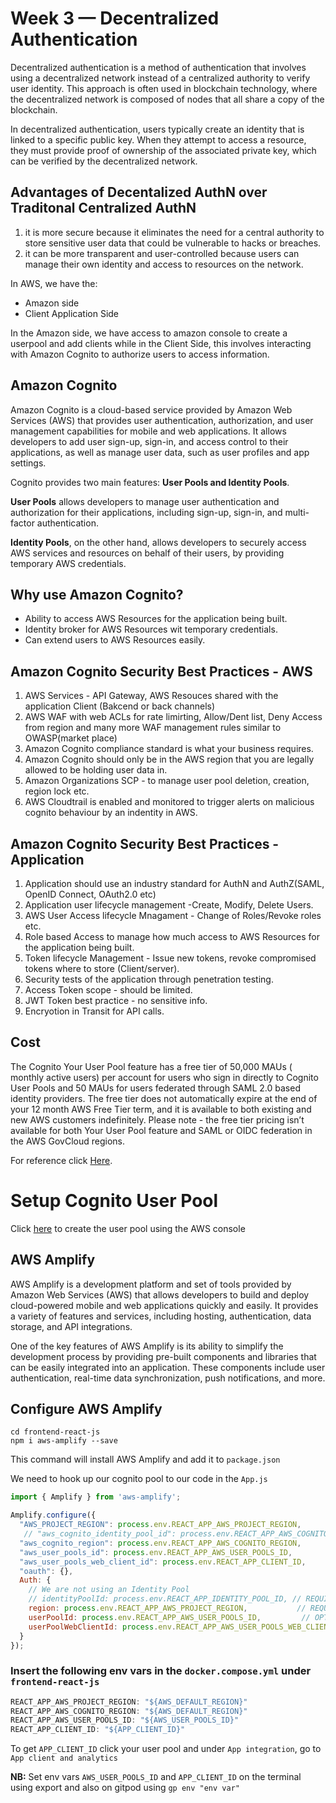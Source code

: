 # Week 3 — Decentralized Authentication
Decentralized authentication is a method of authentication that involves using a decentralized network instead of a centralized authority to verify user identity. This approach is often used in blockchain technology, where the decentralized network is composed of nodes that all share a copy of the blockchain.

In decentralized authentication, users typically create an identity that is linked to a specific public key. When they attempt to access a resource, they must provide proof of ownership of the associated private key, which can be verified by the decentralized network.

## Advantages of Decentalized AuthN over Traditonal Centralized AuthN
1. it is more secure because it eliminates the need for a central authority to store sensitive user data that could be vulnerable to hacks or breaches. 
2. it can be more transparent and user-controlled because users can manage their own identity and access to resources on the network.

In AWS, we have the:
- Amazon side
- Client Application Side

In the Amazon side, we have access to amazon console to create a userpool and add clients while in the Client Side, this involves interacting with Amazon Cognito
to authorize users to access information.

## Amazon Cognito
Amazon Cognito is a cloud-based service provided by Amazon Web Services (AWS) that provides user authentication, authorization, and user management capabilities for mobile and web applications. It allows developers to add user sign-up, sign-in, and access control to their applications, as well as manage user data, such as user profiles and app settings.

Cognito provides two main features: **User Pools and Identity Pools**.

**User Pools** allows developers to manage user authentication and authorization for their applications, including sign-up, sign-in, and multi-factor authentication.

**Identity Pools**, on the other hand, allows developers to securely access AWS services and resources on behalf of their users, by providing temporary AWS credentials.

## Why use Amazon Cognito?
- Ability to access AWS Resources for the application being built.
- Identity broker for AWS Resources wit temporary credentials.
- Can extend users to AWS Resources easily.

## Amazon Cognito Security Best Practices - AWS
1. AWS Services - API Gateway, AWS Resouces shared with the application Client (Bakcend or back channels)
2. AWS WAF with web ACLs for rate limirting, Allow/Dent list, Deny Access from region and many more WAF management rules similar to OWASP(market place)
3. Amazon Cognito compliance standard is what your business requires.
4. Amazon Cognito should only be in the AWS region that you are legally allowed to be holding user data in.
5. Amazon Organizations SCP - to manage user pool deletion, creation, region lock etc.
6. AWS Cloudtrail is enabled and monitored to trigger alerts on malicious cognito behaviour by an indentity in AWS.

## Amazon Cognito Security Best Practices - Application
1. Application should use an industry standard for AuthN and AuthZ(SAML, OpenID Connect, OAuth2.0 etc)
2. Application user lifecycle management -Create, Modify, Delete Users.
3. AWS User Access lifecycle Mnagament - Change of Roles/Revoke roles etc.
4. Role based Access to manage how much access to AWS Resources for the application being built.
5. Token lifecycle Management - Issue new tokens, revoke compromised tokens where to store (Client/server).
6. Security tests of the application through penetration testing.
7. Access Token scope - should be limited.
8. JWT Token best practice - no sensitive info.
9. Encryotion in Transit for API calls.


## Cost
The Cognito Your User Pool feature has a free tier of 50,000 MAUs ( monthly active users) per account for users who sign in directly to Cognito User Pools and 50 MAUs for users federated through SAML 2.0 based identity providers. The free tier does not automatically expire at the end of your 12 month AWS Free Tier term, and it is available to both existing and new AWS customers indefinitely. Please note - the free tier pricing isn’t available for both Your User Pool feature and SAML or OIDC federation in the AWS GovCloud regions.

For reference click [Here](https://aws.amazon.com/cognito/pricing/).

# Setup Cognito User Pool

Click [here](https://scribehow.com/shared/How_to_Create_a_User_Pool_in_AWS_Cognito__KfU7GrqHS2ex3SW-xNLcSw) to create the user pool using the AWS console

## AWS Amplify
AWS Amplify is a development platform and set of tools provided by Amazon Web Services (AWS) that allows developers to build and deploy cloud-powered mobile and web applications quickly and easily. It provides a variety of features and services, including hosting, authentication, data storage, and API integrations.

One of the key features of AWS Amplify is its ability to simplify the development process by providing pre-built components and libraries that can be easily integrated into an application. These components include user authentication, real-time data synchronization, push notifications, and more.

## Configure AWS Amplify
```
cd frontend-react-js
npm i aws-amplify --save
```
This command will install AWS Amplify and add it to `package.json`

We need to hook up our cognito pool to our code in the `App.js`

```js
import { Amplify } from 'aws-amplify';

Amplify.configure({
  "AWS_PROJECT_REGION": process.env.REACT_APP_AWS_PROJECT_REGION,
   // "aws_cognito_identity_pool_id": process.env.REACT_APP_AWS_COGNITO_IDENTITY_POOL_ID,
  "aws_cognito_region": process.env.REACT_APP_AWS_COGNITO_REGION,
  "aws_user_pools_id": process.env.REACT_APP_AWS_USER_POOLS_ID,
  "aws_user_pools_web_client_id": process.env.REACT_APP_CLIENT_ID,
  "oauth": {},
  Auth: {
    // We are not using an Identity Pool
    // identityPoolId: process.env.REACT_APP_IDENTITY_POOL_ID, // REQUIRED - Amazon Cognito Identity Pool ID
    region: process.env.REACT_APP_AWS_PROJECT_REGION,           // REQUIRED - Amazon Cognito Region
    userPoolId: process.env.REACT_APP_AWS_USER_POOLS_ID,         // OPTIONAL - Amazon Cognito User Pool ID
    userPoolWebClientId: process.env.REACT_APP_AWS_USER_POOLS_WEB_CLIENT_ID,   // OPTIONAL - Amazon Cognito Web Client ID (26-char alphanumeric string)
  }
});
```
### Insert the following env vars in the `docker.compose.yml` under `frontend-react-js`
```js
REACT_APP_AWS_PROJECT_REGION: "${AWS_DEFAULT_REGION}"
REACT_APP_AWS_COGNITO_REGION: "${AWS_DEFAULT_REGION}"
REACT_APP_AWS_USER_POOLS_ID: "${AWS_USER_POOLS_ID}"
REACT_APP_CLIENT_ID: "${APP_CLIENT_ID}"
```
To get `APP_CLIENT_ID` click your user pool and  under `App integration`, go to `App client and analytics`

**NB:** Set env vars `AWS_USER_POOLS_ID` and `APP_CLIENT_ID` on the terminal using export and also on gitpod using `gp env "env var" `
